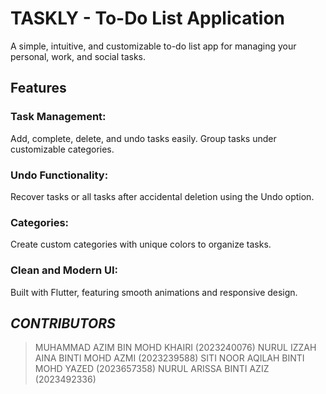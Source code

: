 # **TASKLY  - To-Do List Application**

A simple, intuitive, and customizable to-do list app for managing your personal, work, and social tasks.

## **Features**
### Task Management:
Add, complete, delete, and undo tasks easily.
 Group tasks under customizable categories.
### Undo Functionality:
 Recover tasks or all tasks after accidental deletion using the Undo option.
### Categories:
Create custom categories with unique colors to organize tasks.
### Clean and Modern UI:
Built with Flutter, featuring smooth animations and responsive design.

## *CONTRIBUTORS*
> MUHAMMAD AZIM BIN MOHD KHAIRI (2023240076) 
> NURUL IZZAH AINA BINTI MOHD AZMI (2023239588) 
> SITI NOOR AQILAH BINTI MOHD YAZED (2023657358) 
> NURUL ARISSA BINTI AZIZ (2023492336)

